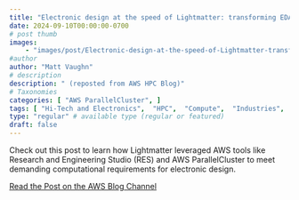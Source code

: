 ```yaml
---
title: "Electronic design at the speed of Lightmatter: transforming EDA workloads with RES"
date: 2024-09-10T00:00:00-0700
# post thumb
images:
    - "images/post/Electronic-design-at-the-speed-of-Lightmatter-transforming-EDA-workloads-with-RES-1120x630.png"
#author
author: "Matt Vaughn"
# description
description: " (reposted from AWS HPC Blog)"
# Taxonomies
categories: [ "AWS ParallelCluster", ]
tags: [ "Hi-Tech and Electronics",  "HPC",  "Compute",  "Industries",  "ParallelCluster",  "hpcblog", ]
type: "regular" # available type (regular or featured)
draft: false
---
```


Check out this post to learn how Lightmatter leveraged AWS tools like Research and Engineering Studio (RES) and AWS ParallelCluster to meet demanding computational requirements for electronic design.

<a href="https://aws.amazon.com/blogs/hpc/electronic-design-at-the-speed-of-lightmatter-transforming-eda-workloads-with-res/" class="btn btn-primary btn-lg active" role="button" aria-pressed="true" style="margin-top: 8px;">Read the Post on the AWS Blog Channel</a>